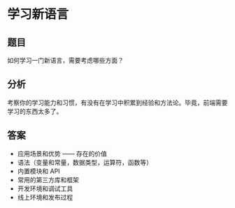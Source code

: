 # 学习新语言

## 题目

如何学习一门新语言，需要考虑哪些方面？

## 分析

考察你的学习能力和习惯，有没有在学习中积累到经验和方法论。毕竟，前端需要学习的东西太多了。

## 答案

- 应用场景和优势 —— 存在的价值
- 语法（变量和常量，数据类型，运算符，函数等）
- 内置模块和 API
- 常用的第三方库和框架
- 开发环境和调试工具
- 线上环境和发布过程
